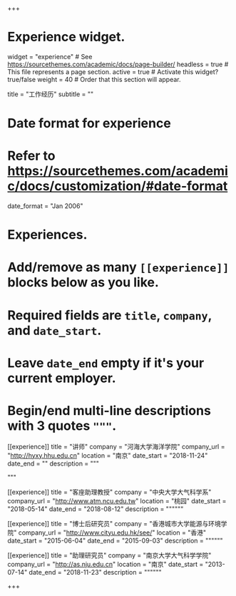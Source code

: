 +++
# Experience widget.
widget = "experience"  # See https://sourcethemes.com/academic/docs/page-builder/
headless = true  # This file represents a page section.
active = true  # Activate this widget? true/false
weight = 40  # Order that this section will appear.

title = "工作经历"
subtitle = ""

# Date format for experience
#   Refer to https://sourcethemes.com/academic/docs/customization/#date-format
date_format = "Jan 2006"

# Experiences.
#   Add/remove as many `[[experience]]` blocks below as you like.
#   Required fields are `title`, `company`, and `date_start`.
#   Leave `date_end` empty if it's your current employer.
#   Begin/end multi-line descriptions with 3 quotes `"""`.
[[experience]]
  title = "讲师"
  company = "河海大学海洋学院"
  company_url = "http://hyxy.hhu.edu.cn"
  location = "南京"
  date_start = "2018-11-24"
  date_end = ""
  description = """
  <!-- Responsibilities include:
  
  * Analysing
  * Modelling
  * Deploying -->
  """

[[experience]]
  title = "客座助理教授"
  company = "中央大学大气科学系"
  company_url = "http://www.atm.ncu.edu.tw"
  location = "桃园"
  date_start = "2018-05-14"
  date_end = "2018-08-12"
  description = """"""

[[experience]]
  title = "博士后研究员"
  company = "香港城市大学能源与环境学院"
  company_url = "http://www.cityu.edu.hk/see/"
  location = "香港"
  date_start = "2015-06-04"
  date_end = "2015-09-03"
  description = """"""

[[experience]]
  title = "助理研究员"
  company = "南京大学大气科学学院"
  company_url = "http://as.nju.edu.cn"
  location = "南京"
  date_start = "2013-07-14"
  date_end = "2018-11-23"
  description = """"""

+++
